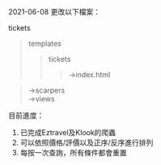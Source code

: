 2021-06-08
更改以下檔案：

tickets  
>templates  
>>tickets  
>>>→index.html 
 
>→scarpers  
→views 


目前進度：
1. 已完成Eztravel及Klook的爬蟲
2. 可以依照價格/評價以及正序/反序進行排列
3. 每按一次查詢，所有條件都會重置
